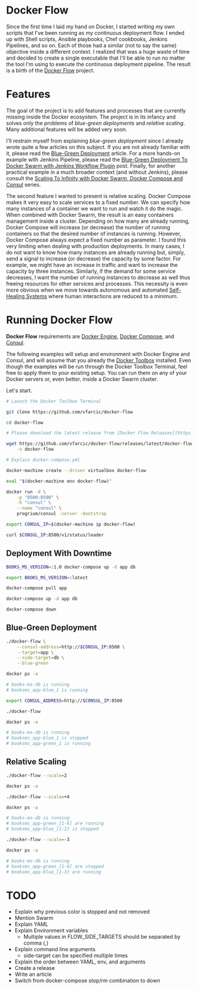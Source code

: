 Docker Flow
===========

Since the first time I laid my hand on Docker, I started writing my own scripts that I've been running as my continuous deployment flow. I ended up with Shell scripts, Ansible playbooks, Chef cookbooks, Jenkins Pipelines, and so on. Each of those had a similar (not to say the same) objective inside a different context. I realized that was a huge waste of time and decided to create a single executable that I'll be able to run no matter the tool I'm using to execute the continuous deployment pipeline. The result is a birth of the [Docker Flow](https://github.com/vfarcic/docker-flow) project.

Features
========

The goal of the project is to add features and processes that are currently missing inside the Docker ecosystem. The project is in its infancy and solves only the problems of *blue-green deployments* and *relative scaling*. Many additional features will be added very soon.

I'll restrain myself from explaining *blue-green deployment* since I already wrote quite a few articles on this subject. If you are not already familiar with it, please read the [Blue-Green Deployment](http://technologyconversations.com/2016/02/08/blue-green-deployment/) article. For a more hands-on example with Jenkins Pipeline, please read the [Blue-Green Deployment To Docker Swarm with Jenkins Workflow Plugin](http://technologyconversations.com/2015/12/08/blue-green-deployment-to-docker-swarm-with-jenkins-workflow-plugin/) post. Finally, for another practical example in a much broader context (and without Jenkins), please consult the [Scaling To Infinity with Docker Swarm, Docker Compose and Consul](http://technologyconversations.com/2015/07/02/scaling-to-infinity-with-docker-swarm-docker-compose-and-consul-part-14-a-taste-of-what-is-to-come/) series.

The second feature I wanted to present is relative scaling. Docker Compose makes it very easy to scale services to a fixed number. We can specify how many instances of a container we want to run and watch it do the magic. When combined with Docker Swarm, the result is an easy containers management inside a cluster. Depending on how many are already running, Docker Compose will increase (or decrease) the number of running containers so that the desired number of instances is running. However, Docker Compose always expect a fixed number as parameter. I found this very limiting when dealing with production deployments. In many cases, I do not want to know how many instances are already running but, simply, send a signal to increase (or decrease) the capacity by some factor. For example, we might have an increase in traffic and want to increase the capacity by three instances. Similarly, if the demand for some service decreases, I want the number of running instances to decrease as well thus freeing resources for other services and processes. This necessity is even more obvious when we move towards autonomous and automated [Self-Healing Systems](http://technologyconversations.com/2016/01/26/self-healing-systems/) where human interactions are reduced to a minimum.

Running Docker Flow
===================

**Docker Flow** requirements are [Docker Engine](https://www.docker.com/products/docker-engine), [Docker Compose](https://www.docker.com/products/docker-compose), and [Consul](https://www.consul.io/).

The following examples will setup and environment with Docker Engine and Consul, and will assume that you already the [Docker Toolbox](https://www.docker.com/products/docker-toolbox) installed. Even though the examples will be run through the Docker Toolbox Terminal, feel free to apply them to your existing setup. You can run them on any of your Docker servers or, even better, inside a Docker Swarm cluster.

Let's start.

```bash
# Launch the Docker Toolbox Terminal

git clone https://github.com/vfarcic/docker-flow

cd docker-flow

# Please download the latest release from [Docker Flow Releases](https://github.com/vfarcic/docker-flow/releases/latest) and rename it to docker-flow

wget https://github.com/vfarcic/docker-flow/releases/latest/docker-flow_darwin_amd64 \
    -o docker-flow

# Explain docker-compose.yml

docker-machine create --driver virtualbox docker-flow

eval "$(docker-machine env docker-flow)"

docker run -d \
    -p "8500:8500" \
    -h "consul" \
    --name "consul" \
    progrium/consul -server -bootstrap

export CONSUL_IP=$(docker-machine ip docker-flow)

curl $CONSUL_IP:8500/v1/status/leader
```

Deployment With Downtime
------------------------

```bash
BOOKS_MS_VERSION=:1.0 docker-compose up -d app db

export BOOKS_MS_VERSION=:latest

docker-compose pull app

docker-compose up -d app db

docker-compose down
```

Blue-Green Deployment
---------------------

```bash
./docker-flow \
    --consul-address=http://$CONSUL_IP:8500 \
    --target=app \
    --side-target=db \
    --blue-green

docker ps -a

# books-ms-db is running
# booksms_app-blue_1 is running

export CONSUL_ADDRESS=http://$CONSUL_IP:8500

./docker-flow

docker ps -a

# books-ms-db is running
# booksms_app-blue_1 is stopped
# booksms_app-green_1 is running
```

Relative Scaling
----------------

```bash
./docker-flow --scale=2

docker ps -a

./docker-flow --scale=+4

docker ps -a

# books-ms-db is running
# booksms_app-green_[1-6] are running
# booksms_app-blue_[1-2] is stopped

./docker-flow --scale=-3

docker ps -a

# books-ms-db is running
# booksms_app-green_[1-6] are stopped
# booksms_app-blue_[1-3] are running
```

TODO
====

* Explain why previous color is stopped and not removed
* Mention Swarm
* Explain YAML
* Explain Environment variables
  * Multiple values in FLOW_SIDE_TARGETS should be separated by comma (,)
* Explain command line arguments
  * side-target can be specified multiple times
* Explain the order between YAML, env, and arguments
* Create a release
* Write an article
* Switch from docker-compose stop/rm combination to down